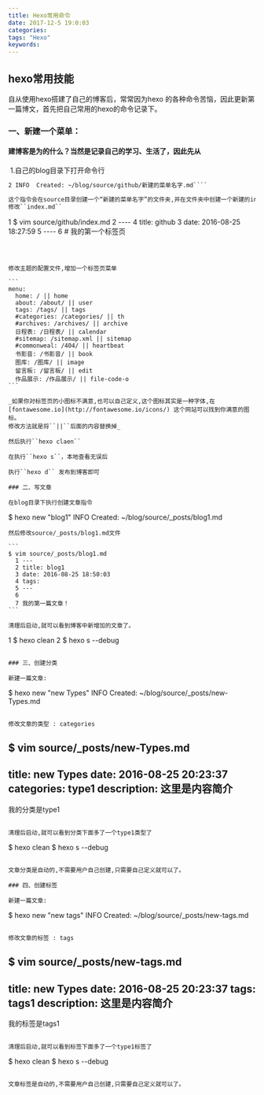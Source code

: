 ```yaml
---
title: Hexo常用命令
date: 2017-12-5 19:0:03
categories:
tags: "Hexo"
keywords:
---
```


## hexo常用技能

自从使用hexo搭建了自己的博客后，常常因为hexo 的各种命令苦恼，因此更新第一篇博文，首先把自己常用的hexo的命令记录下。

### 一、新建一个菜单：

####  建博客是为的什么？当然是记录自己的学习、生活了，因此先从

​	1.自己的blog目录下打开命令行

````1 $ hexo new page "新建的菜单名字"
2 INFO  Created: ~/blog/source/github/新建的菜单名字.md````

这个指令会在source目录创建一个“新建的菜单名字”的文件夹,并在文件夹中创建一个新建的index.md的文件 
修改``index.md``

````
1 $ vim source/github/index.md 
2 ----
4 title: github
3 date: 2016-08-25 18:27:59
5  ----
6  # 我的第一个标签页

````



修改主题的配置文件,增加一个标签页菜单

```
menu:
  home: / || home
  about: /about/ || user
  tags: /tags/ || tags
  #categories: /categories/ || th
  #archives: /archives/ || archive
  日程表: /日程表/ || calendar
  #sitemap: /sitemap.xml || sitemap
  #commonweal: /404/ || heartbeat
  书影音: /书影音/ || book
  图库: /图库/ || image
  留言板: /留言板/ || edit
  作品展示: /作品展示/ || file-code-o
```

_如果你对标签页的小图标不满意,也可以自己定义,这个图标其实是一种字体,在[fontawesome.io](http://fontawesome.io/icons/) 这个网站可以找到你满意的图标。 
修改方法就是将``||``后面的内容替换掉_

然后执行``hexo claen``

在执行``hexo s``，本地查看无误后

执行``hexo d`` 发布到博客即可

### 二、写文章

在blog目录下执行创建文章指令
````
$ hexo new "blog1"
INFO  Created: ~/blog/source/_posts/blog1.md
````
然后修改source/_posts/blog1.md文件

```
$ vim source/_posts/blog1.md
  1 ---
  2 title: blog1
  3 date: 2016-08-25 18:50:03
  4 tags:
  5 ---
  6 
  7 我的第一篇文章！
```

清理后启动,就可以看到博客中新增加的文章了。

````
1 $ hexo clean
2 $ hexo s --debug
````

### 三、创建分类

新建一篇文章:

````
$ hexo new "new Types"
  INFO  Created: ~/blog/source/_posts/new-Types.md
````

修改文章的类型 : categories

````
$ vim source/_posts/new-Types.md 
   ---
   title: new Types
   date: 2016-08-25 20:23:37
   categories: type1
   description: 这里是内容简介
   --- 
   我的分类是type1
````

清理后启动,就可以看到分类下面多了一个type1类型了

````
$ hexo clean
$ hexo s --debug
````

文章分类是自动的,不需要用户自己创建,只需要自己定义就可以了。

### 四、创建标签

新建一篇文章:

````
$ hexo new "new tags"
  INFO  Created: ~/blog/source/_posts/new-tags.md
````

修改文章的标签 : tags

````
$ vim source/_posts/new-tags.md 
   ---
   title: new Types
   date: 2016-08-25 20:23:37
   tags: tags1
   description: 这里是内容简介
   --- 
   我的标签是tags1
````

清理后启动,就可以看到标签下面多了一个type1标签了

````
$ hexo clean
$ hexo s --debug
````

文章标签是自动的,不需要用户自己创建,只需要自己定义就可以了。